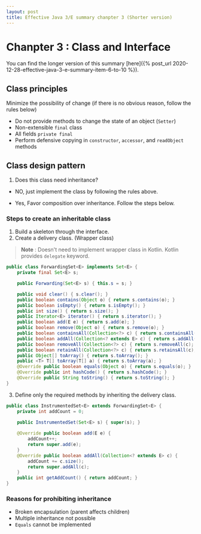 ```yaml
---
layout: post
title: Effective Java 3/E summary chanpter 3 (Shorter version)
---
```


# Chanpter 3 : Class and Interface

You can find the longer version of this summary [here]({% post_url 2020-12-28-effective-java-3-e-summary-item-6-to-10 %}).

## Class principles
Minimize the possibility of change (if there is no obvious reason, follow the rules below)
- Do not provide methods to change the state of an object (`Setter`)
- Non-extensible `final` class
- All fields `private final`
- Perform defensive copying in `constructor`, `accessor`, and `readObject` methods

## Class design pattern
1. Does this class need inheritance?
- NO,
just implement the class by following the rules above.

- Yes,
Favor composition over inheritance. Follow the steps below.

### Steps to create an inheritable class
1. Build a skeleton through the interface.
2. Create a delivery class. (Wrapper class)

> __Note__ : Doesn't need to implement wrapper class in Kotlin. Kotlin provides `delegate` keyword. 

```java
public class ForwardingSet<E> implements Set<E> { 
    private final Set<E> s; 

    public Forwarding(Set<E> s) { this.s = s; }

    public void clear() { s.clear(); } 
    public boolean contains(Object o) { return s.contains(o); } 
    public boolean isEmpty() { return s.isEmpty(); }
    public int size() { return s.size(); } 
    public Iterator<E> iterator() { return s.iterator(); } 
    public boolean add(E e) { return s.add(e); } 
    public boolean remove(Object o) { return s.remove(o); }
    public boolean containsAll(Collection<?> c) { return s.containsAll(c); } 
    public boolean addAll(Collection<? extends E> c) { return s.addAll(c); } 
    public boolean removeAll(Collection<?> c) { return s.removeAll(c); } 
    public boolean retainAll(Collection<?> c) { return s.retainsAll(c); } 
    public Object[] toArray() { return s.toArray(); } 
    public <T> T[] toArray(T[] a) { return s.toArray(a); } 
    @Override public boolean equals(Object o) { return s.equals(o); } 
    @Override public int hashCode() { return s.hashCode(); } 
    @Override public String toString() { return s.toString(); } 
}
```
3. Define only the required methods by inheriting the delivery class.

```java
public class InstrumentedSet<E> extends ForwardingSet<E> { 
    private int addCount = 0; 

    public InstrumentedSet(Set<E> s) { super(s); } 
    
    @Override public boolean add(E e) { 
        addCount++; 
        return super.add(e); 
    } 
    @Override public boolean addAll(Collection<? extends E> c) { 
        addCount += c.size(); 
        return super.addAll(c); 
    } 
    public int getAddCount() { return addCount; } 
}
```

### Reasons for prohibiting inheritance
- Broken encapsulation (parent affects children)
- Multiple inheritance not possible
- `Equals` cannot be implemented